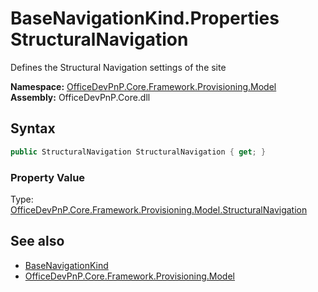 # BaseNavigationKind.Properties StructuralNavigation
Defines the Structural Navigation settings of the site  

**Namespace:** [OfficeDevPnP.Core.Framework.Provisioning.Model](OfficeDevPnP.Core.Framework.Provisioning.Model.md)  
**Assembly:** OfficeDevPnP.Core.dll  
## Syntax
```C#
public StructuralNavigation StructuralNavigation { get; }
```

### Property Value
Type: [OfficeDevPnP.Core.Framework.Provisioning.Model.StructuralNavigation](OfficeDevPnP.Core.Framework.Provisioning.Model.StructuralNavigation.md)  

## See also
- [BaseNavigationKind](OfficeDevPnP.Core.Framework.Provisioning.Model.BaseNavigationKind.md) 
- [OfficeDevPnP.Core.Framework.Provisioning.Model](OfficeDevPnP.Core.Framework.Provisioning.Model.md)
